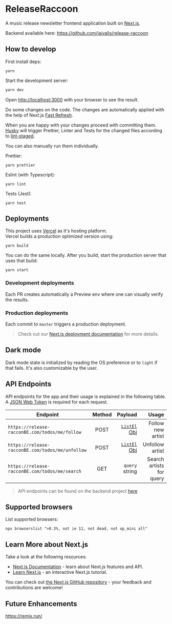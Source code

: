 # ReleaseRaccoon

A music release newsletter frontend application built on [Next.js](https://nextjs.org/).

Backend available here: https://github.com/jaivalis/release-raccoon

## How to develop

First install deps:

```shell
yarn
```

Start the development server:

```bash
yarn dev
```

Open [http://localhost:3000](http://localhost:3000) with your browser to see the result.

Do some changes on the code. The changes are automatically applied with the help of Next.js [Fast Refresh](https://nextjs.org/docs/basic-features/fast-refresh).

When you are happy with your changes proceed with committing them. [Husky](https://github.com/typicode/husky)
will trigger Prettier, Linter and Tests for the changed files according to [lint-staged](https://github.com/okonet/lint-staged).

You can also manually run them individually.

Prettier:

```shell
yarn prettier
```

Eslint (with Typescript):

```shell
yarn lint
```

Tests (Jest):

```shell
yarn test
```

## Deployments

This project uses [Vercel](https://vercel.com/) as it's hosting platform.  
Vercel builds a production optimized version using:

```shell
yarn build
```

You can do the same locally. After you build, start the production server that uses that build:

```shell
yarn start
```

### Development deployments

Each PR creates automatically a Preview env where one can visually verify the results.

### Production deployments

Each commit to `master` triggers a production deployment.

> Check out our [Next.js deployment documentation](https://nextjs.org/docs/deployment) for more details.

## Dark mode

Dark mode state is initialized by reading the OS preference or to `light` if that fails. It's also customizable by the user.

## API Endpoints

API endpoints for the app and their usage is explained in the following table.  
A [JSON Web Token](https://datatracker.ietf.org/doc/html/rfc7519) is required for each request.

| Endpoint                                         | Method |                                                                                                            Payload |                    Usage |
| ------------------------------------------------ | :----: | -----------------------------------------------------------------------------------------------------------------: | -----------------------: |
| `https://release-racconBE.com/todos/me/follow`   |  POST  | [`ListEl` Obj](https://github.com/stavros-liaskos/release-raccoon/blob/master/components/List/List.types.ts#L1-L6) |        Follow new artist |
| `https://release-racconBE.com/todos/me/unfollow` |  POST  | [`ListEl` Obj](https://github.com/stavros-liaskos/release-raccoon/blob/master/components/List/List.types.ts#L1-L6) |          Unfollow artist |
| `https://release-racconBE.com/todos/me/search`   |  GET   |                                                                                                     `query` string | Search artists for query |

> API endpoints can be found on the backend project [here](https://github.com/jaivalis/release-raccoon#readmeTODO)

## Supported browsers

List supported browsers:

```shell
npx browserslist ">0.3%, not ie 11, not dead, not op_mini all"
```

## Learn More about Next.js

Take a look at the following resources:

- [Next.js Documentation](https://nextjs.org/docs) - learn about Next.js features and API.
- [Learn Next.js](https://nextjs.org/learn) - an interactive Next.js tutorial.

You can check out [the Next.js GitHub repository](https://github.com/vercel/next.js/) - your feedback and contributions are welcome!

## Future Enhancements

https://remix.run/
